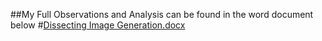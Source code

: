
##My Full Observations and Analysis can be found in the word document below 
#[Dissecting Image Generation.docx](https://github.com/user-attachments/files/17377649/Dissecting.Image.Generation.docx)
